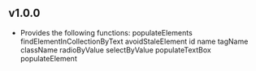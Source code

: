 ## v1.0.0

  * Provides the following functions:
      populateElements
      findElementInCollectionByText
      avoidStaleElement
      id
      name
      tagName
      className
      radioByValue
      selectByValue
      populateTextBox
      populateElement
